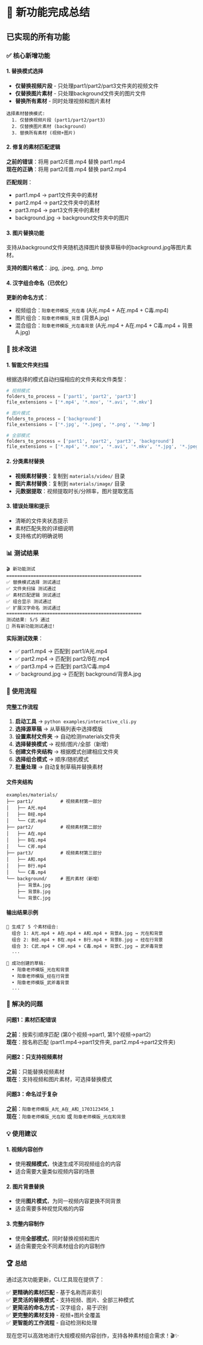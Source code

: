 # 🎉 新功能完成总结

## 已实现的所有功能

### ✅ 核心新增功能

#### 1. 替换模式选择
- **仅替换视频片段** - 只处理part1/part2/part3文件夹的视频文件
- **仅替换图片素材** - 只处理background文件夹的图片文件  
- **替换所有素材** - 同时处理视频和图片素材

```
选择素材替换模式:
  1. 仅替换视频片段 (part1/part2/part3)
  2. 仅替换图片素材 (background)
  3. 替换所有素材 (视频+图片)
```

#### 2. 修复的素材匹配逻辑
**之前的错误**：将用 part2/E兽.mp4 替换 part1.mp4  
**现在的正确**：将用 part2/E兽.mp4 替换 part2.mp4

**匹配规则**：
- part1.mp4 → part1文件夹中的素材
- part2.mp4 → part2文件夹中的素材
- part3.mp4 → part3文件夹中的素材
- background.jpg → background文件夹中的图片

#### 3. 图片替换功能
支持从background文件夹随机选择图片替换草稿中的background.jpg等图片素材。

**支持的图片格式**：.jpg, .jpeg, .png, .bmp

#### 4. 汉字组合命名（已优化）
**更新的命名方式**：
- 视频组合：`阳章老师模版_光在毒` (A光.mp4 + A在.mp4 + C毒.mp4)
- 图片组合：`阳章老师模版_背景` (背景A.jpg)
- 混合组合：`阳章老师模版_光在毒背景` (A光.mp4 + A在.mp4 + C毒.mp4 + 背景A.jpg)

### 🔧 技术改进

#### 1. 智能文件夹扫描
根据选择的模式自动扫描相应的文件夹和文件类型：

```python
# 视频模式
folders_to_process = ['part1', 'part2', 'part3']
file_extensions = ['*.mp4', '*.mov', '*.avi', '*.mkv']

# 图片模式  
folders_to_process = ['background']
file_extensions = ['*.jpg', '*.jpeg', '*.png', '*.bmp']

# 全部模式
folders_to_process = ['part1', 'part2', 'part3', 'background']
file_extensions = ['*.mp4', '*.mov', '*.avi', '*.mkv', '*.jpg', '*.jpeg', '*.png', '*.bmp']
```

#### 2. 分类素材替换
- **视频素材替换**：复制到 `materials/video/` 目录
- **图片素材替换**：复制到 `materials/image/` 目录
- **元数据提取**：视频提取时长/分辨率，图片提取宽高

#### 3. 错误处理和提示
- 清晰的文件夹状态提示
- 素材匹配失败的详细说明
- 支持格式的明确说明

### 📊 测试结果

```
🎬 新功能测试
==================================================
✅ 替换模式选择 测试通过
✅ 文件夹扫描 测试通过  
✅ 素材匹配逻辑 测试通过
✅ 组合显示 测试通过
✅ 扩展汉字命名 测试通过
==================================================
测试结果: 5/5 通过
🎉 所有新功能测试通过!
```

**实际测试效果**：
- ✅ part1.mp4 → 匹配到 part1/A光.mp4
- ✅ part2.mp4 → 匹配到 part2/B在.mp4  
- ✅ part3.mp4 → 匹配到 part3/C毒.mp4
- ✅ background.jpg → 匹配到 background/背景A.jpg

### 🚀 使用流程

#### 完整工作流程
1. **启动工具** → `python examples/interactive_cli.py`
2. **选择源草稿** → 从草稿列表中选择模版
3. **设置素材文件夹** → 自动检测materials文件夹
4. **选择替换模式** → 视频/图片/全部（新增）
5. **创建文件夹结构** → 根据模式创建相应文件夹
6. **选择组合模式** → 顺序/随机模式
7. **批量处理** → 自动复制草稿并替换素材

#### 文件夹结构
```
examples/materials/
├── part1/          # 视频素材第一部分
│   ├── A光.mp4
│   ├── B经.mp4
│   └── C武.mp4
├── part2/          # 视频素材第二部分
│   ├── A在.mp4
│   ├── B在.mp4
│   └── C斧.mp4
├── part3/          # 视频素材第三部分
│   ├── A和.mp4
│   ├── B行.mp4
│   └── C毒.mp4
└── background/     # 图片素材（新增）
    ├── 背景A.jpg
    ├── 背景B.jpg
    └── 背景C.jpg
```

#### 输出结果示例
```
🎯 生成了 5 个素材组合:
  组合 1: A光.mp4 + A在.mp4 + A和.mp4 + 背景A.jpg → 光在和背景
  组合 2: B经.mp4 + B在.mp4 + B行.mp4 + 背景B.jpg → 经在行背景
  组合 3: C武.mp4 + C斧.mp4 + C毒.mp4 + 背景C.jpg → 武斧毒背景
  ...

📄 成功创建的草稿:
  • 阳章老师模版_光在和背景
  • 阳章老师模版_经在行背景
  • 阳章老师模版_武斧毒背景
  ...
```

### 🎯 解决的问题

#### 问题1：素材匹配错误
**之前**：按索引顺序匹配 (第0个视频→part1, 第1个视频→part2)  
**现在**：按名称匹配 (part1.mp4→part1文件夹, part2.mp4→part2文件夹)

#### 问题2：只支持视频素材
**之前**：只能替换视频素材  
**现在**：支持视频和图片素材，可选择替换模式

#### 问题3：命名过于复杂
**之前**：`阳章老师模版_A光_A在_A和_1703123456_1`  
**现在**：`阳章老师模版_光在和` 或 `阳章老师模版_光在和背景`

### 💡 使用建议

#### 1. 视频内容创作
- 使用**视频模式**，快速生成不同视频组合的内容
- 适合需要大量类似视频内容的场景

#### 2. 图片背景替换
- 使用**图片模式**，为同一视频内容更换不同背景
- 适合需要多种视觉风格的内容

#### 3. 完整内容制作
- 使用**全部模式**，同时替换视频和图片
- 适合需要完全不同素材组合的内容制作

### 🏆 总结

通过这次功能更新，CLI工具现在提供了：

✅ **更精确的素材匹配** - 基于名称而非索引  
✅ **更灵活的替换模式** - 支持视频、图片、全部三种模式  
✅ **更简洁的命名方式** - 汉字组合，易于识别  
✅ **更完整的素材支持** - 视频+图片全覆盖  
✅ **更智能的工作流程** - 自动检测和处理  

现在您可以高效地进行大规模视频内容创作，支持各种素材组合需求！🎬✨
